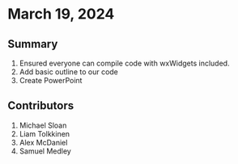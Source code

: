 # March 19, 2024

## Summary
1. Ensured everyone can compile code with wxWidgets included.
2. Add basic outline to our code
3. Create PowerPoint

## Contributors
1. Michael Sloan
2. Liam Tolkkinen
3. Alex McDaniel
4. Samuel Medley